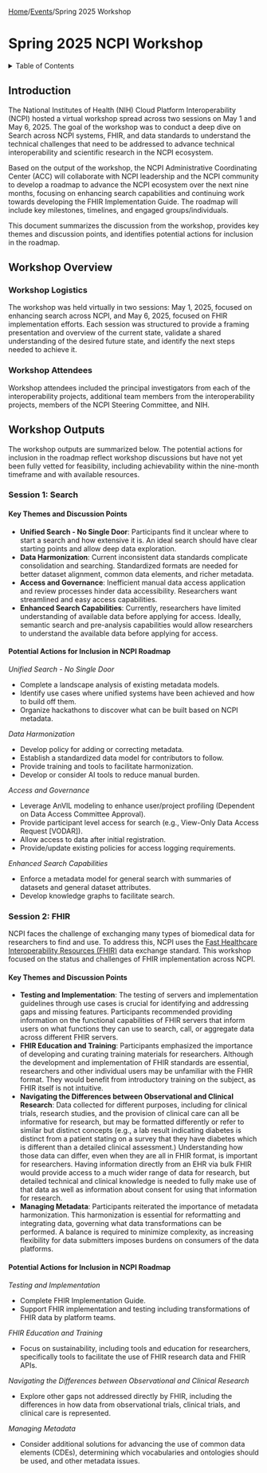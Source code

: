 [Home](https://github.com/NIH-NCPI)/[Events](README.md)/Spring 2025 Workshop

# Spring 2025 NCPI Workshop 

<details>
<summary>Table of Contents</summary>

- [Introduction](#-introduction-)
- [Workshop Overview](#-workshop-overview-)
  - [Workshop Logistics](#-workshop-logistics-)
  - [Workshop Attendees](-#workshop-attendees-)
- [Workshop Outputs](#-workshop-outputs-)
- [Session 1: Search](#-session-1-search-)
  - [Key Themes and Discussion Points](#-key-themes-and-discussion-points-)
  - [Potential Actions for Inclusion in NCPI Roadmap](#-potential-actions-for-inclusion-in-ncpi-roadmap-)
- [Session 2: FHIR](#-session-2-fhir-)
  - [Key Themes and Discussion Points](#-key-themes-and-discussion-points--1)
  - [Potential Actions for Inclusion in NCPI Roadmap](#-potential-actions-for-inclusion-in-ncpi-roadmap--1)

</details>


<h2> Introduction </h2>

The National Institutes of Health (NIH) Cloud Platform Interoperability (NCPI) hosted a virtual workshop spread across two sessions on May 1 and May 6, 2025. The goal of the workshop was to conduct a deep dive on Search across NCPI systems, FHIR, and data standards to understand the technical challenges that need to be addressed to advance technical interoperability and scientific research in the NCPI ecosystem. 

Based on the output of the workshop, the NCPI Administrative Coordinating Center (ACC) will collaborate with NCPI leadership and the NCPI community to develop a roadmap to advance the NCPI ecosystem over the next nine months, focusing on enhancing search capabilities and continuing work towards developing the FHIR Implementation Guide. The roadmap will include key milestones, timelines, and engaged groups/individuals. 

This document summarizes the discussion from the workshop, provides key themes and discussion points, and identifies potential actions for inclusion in the roadmap. 


<h2> Workshop Overview </h2> 
<h3> Workshop Logistics </h3>

The workshop was held virtually in two sessions: May 1, 2025, focused on enhancing search across NCPI, and May 6, 2025, focused on FHIR implementation efforts. Each session was structured to provide a framing presentation and overview of the current state, validate a shared understanding of the desired future state, and identify the next steps needed to achieve it.

<h3> Workshop Attendees </h3>
Workshop attendees included the principal investigators from each of the interoperability projects, additional team members from the interoperability projects, members of the NCPI Steering Committee, and NIH.


<h2> Workshop Outputs </h2>

The workshop outputs are summarized below. The potential actions for inclusion in the roadmap reflect workshop discussions but have not yet been fully vetted for feasibility, including achievability within the nine-month timeframe and with available resources.

<h3> Session 1: Search </h3>

<h4> Key Themes and Discussion Points </h4>

* **Unified Search - No Single Door**: Participants find it unclear where to start a search and how extensive it is. An ideal search should have clear starting points and allow deep data exploration.
* **Data Harmonization**: Current inconsistent data standards complicate consolidation and searching. Standardized formats are needed for better dataset alignment, common data elements, and richer metadata.
* **Access and Governance**: Inefficient manual data access application and review processes hinder data accessibility. Researchers want streamlined and easy access capabilities.
* **Enhanced Search Capabilities**: Currently, researchers have limited understanding of available data before applying for access. Ideally, semantic search and pre-analysis capabilities would allow researchers to understand the available data before applying for access.

<h4> Potential Actions for Inclusion in NCPI Roadmap </h4>

*Unified Search - No Single Door*
* Complete a landscape analysis of existing metadata models.
* Identify use cases where unified systems have been achieved and how to build off them.
* Organize hackathons to discover what can be built based on NCPI metadata.

*Data Harmonization*
* Develop policy for adding or correcting metadata.
* Establish a standardized data model for contributors to follow.
* Provide training and tools to facilitate harmonization.
* Develop or consider AI tools to reduce manual burden.

*Access and Governance*
* Leverage AnVIL modeling to enhance user/project profiling (Dependent on Data Access Committee Approval).
* Provide participant level access for search (e.g., View-Only Data Access Request [VODAR]).
* Allow access to data after initial registration.
* Provide/update existing policies for access logging requirements.

*Enhanced Search Capabilities*
* Enforce a metadata model for general search with summaries of datasets and general dataset attributes.
* Develop knowledge graphs to facilitate search.


<h3> Session 2: FHIR </h3>

NCPI faces the challenge of exchanging many types of biomedical data for researchers to find and use. To address this, NCPI uses the [Fast Healthcare Interoperability Resources (FHIR)](https://www.hl7.org/fhir/) data exchange standard. This workshop focused on the status and challenges of FHIR implementation across NCPI.

<h4> Key Themes and Discussion Points </h4>

* **Testing and Implementation**: The testing of servers and implementation guidelines through use cases is crucial for identifying and addressing gaps and missing features. Participants recommended providing information on the functional capabilities of FHIR servers that inform users on what functions they can use to search, call, or aggregate data across different FHIR servers.
* **FHIR Education and Training**: Participants emphasized the importance of developing and curating training materials for researchers. Although the development and implementation of FHIR standards are essential, researchers and other individual users may be unfamiliar with the FHIR format. They would benefit from introductory training on the subject, as FHIR itself is not intuitive.
* **Navigating the Differences between Observational and Clinical Research**: Data collected for different purposes, including for clinical trials, research studies, and the provision of clinical care can all be informative for research, but may be formatted differently or refer to similar but distinct concepts (e.g., a lab result indicating diabetes is distinct from a patient stating on a survey that they have diabetes which is different than a detailed clinical assessment.) Understanding how those data can differ, even when they are all in FHIR format, is important for researchers. Having information directly from an EHR via bulk FHIR would provide access to a much wider range of data for research, but detailed technical and clinical knowledge is needed to fully make use of that data as well as information about consent for using that information for research.
* **Managing Metadata**: Participants reiterated the importance of metadata harmonization. This harmonization is essential for reformatting and integrating data, governing what data transformations can be performed. A balance is required to minimize complexity, as increasing flexibility for data submitters imposes burdens on consumers of the data platforms.
  
<h4> Potential Actions for Inclusion in NCPI Roadmap </h4>

*Testing and Implementation*
* Complete FHIR Implementation Guide.
* Support FHIR implementation and testing including transformations of FHIR data by platform teams.

*FHIR Education and Training*
* Focus on sustainability, including tools and education for researchers, specifically tools to facilitate the use of FHIR research data and FHIR APIs.

*Navigating the Differences between Observational and Clinical Research*
* Explore other gaps not addressed directly by FHIR, including the differences in how data from observational trials, clinical trials, and clinical care is represented.

*Managing Metadata*
* Consider additional solutions for advancing the use of common data elements (CDEs), determining which vocabularies and ontologies should be used, and other metadata issues.


